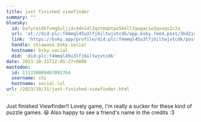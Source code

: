 ```yaml
---
title: just finished viewfinder
summary: ""
bluesky:
  id: bafyreidkfvmq5uljjdc4dni4l3qstmqbtpx5kkll3ywqaciw3qxoqs2c2a
  url: 'at://did:plc:f4mmql45u3lfj6iltwjvtcdk/app.bsky.feed.post/3kd2imwnawx2k'
  link: 'https://bsky.app/profile/did:plc:f4mmql45u3lfj6iltwjvtcdk/post/3kd2imwnawx2k'
  handle: chiawase.bsky.social
  hostname: bsky.social
  did: 'did:plc:f4mmql45u3lfj6iltwjvtcdk'
date: 2023-10-31T22:05:27+0800
mastodon:
  id: 111330009467092764
  username: chi
  hostname: social.lol
url: /2023/10/31/just-finished-viewfinder.html
---
```


Just finished Viewfinder!! Lovely game, I'm really a sucker for these kind of puzzle games. 😆 Also happy to see a friend's name in the credits :3
